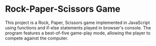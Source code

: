 # Rock-Paper-Scissors Game

This project is a Rock, Paper, Scissors game implemented in JavaScript using functions and if-else statements played in browser's console. The program features a best-of-five game-play mode, allowing the player to compete against the computer.
